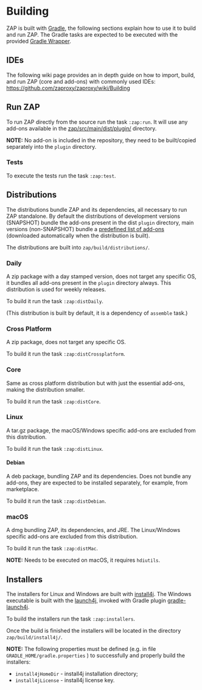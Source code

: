 # Building
ZAP is built with [Gradle], the following sections explain how to use it to build and run ZAP.
The Gradle tasks are expected to be executed with the provided [Gradle Wrapper].

## IDEs
The following wiki page provides an in depth guide on how to import, build, and run ZAP (core and add-ons) with commonly used IDEs:
https://github.com/zaproxy/zaproxy/wiki/Building

## Run ZAP
To run ZAP directly from the source run the task `:zap:run`. It will use any add-ons available in the [zap/src/main/dist/plugin/] directory.

**NOTE:** No add-on is included in the repository, they need to be built/copied separately into the `plugin` directory.

### Tests
To execute the tests run the task `:zap:test`.

## Distributions
The distributions bundle ZAP and its dependencies, all necessary to run ZAP standalone. By default the distributions of development
versions (SNAPSHOT) bundle the add-ons present in the dist `plugin` directory, main versions (non-SNAPSHOT) bundle a [predefined
list of add-ons] (downloaded automatically when the distribution is built).

The distributions are built into `zap/build/distributions/`.

### Daily
A zip package with a day stamped version, does not target any specific OS, it bundles all add-ons present in the `plugin` directory always.
This distribution is used for weekly releases.

To build it run the task `:zap:distDaily`.

(This distribution is built by default, it is a dependency of `assemble` task.)

### Cross Platform
A zip package, does not target any specific OS.

To build it run the task `:zap:distCrossplatform`.

### Core
Same as cross platform distribution but with just the essential add-ons, making the distribution smaller.

To build it run the task `:zap:distCore`.

### Linux
A tar.gz package, the macOS/Windows specific add-ons are excluded from this distribution.

To build it run the task `:zap:distLinux`.

#### Debian
A deb package, bundling ZAP and its dependencies. Does not bundle any add-ons, they are expected to be installed separately, for example, from marketplace.

To build it run the task `:zap:distDebian`.

### macOS
A dmg bundling ZAP, its dependencies, and JRE. The Linux/Windows specific add-ons are excluded from this distribution.

To build it run the task `:zap:distMac`.

**NOTE:** Needs to be executed on macOS, it requires `hdiutils`.

## Installers
The installers for Linux and Windows are built with [install4j]. The Windows executable is built with the [launch4j], invoked with Gradle plugin [gradle-launch4j].

To build the installers run the task `:zap:installers`.

Once the build is finished the installers will be located in the directory `zap/build/install4j/`.

**NOTE:** The following properties must be defined (e.g. in file `GRADLE_HOME/gradle.properties` ) to successfully and properly build the installers:
 - `install4jHomeDir` - install4j installation directory;
 - `install4jLicense` - install4j license key.

[Gradle]: https://gradle.org/
[Gradle Wrapper]: https://docs.gradle.org/current/userguide/gradle_wrapper.html
[zap/src/main/dist/plugin/]: zap/src/main/dist/plugin/
[predefined list of add-ons]: zap/src/main/dist/add-ons.txt
[install4j]: https://www.ej-technologies.com/products/install4j/overview.html
[launch4j]: http://launch4j.sourceforge.net/
[gradle-launch4j]: https://github.com/TheBoegl/gradle-launch4j
